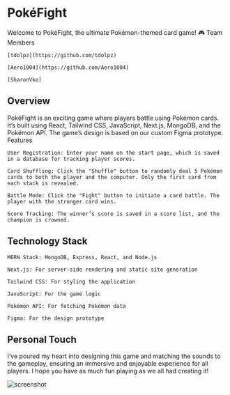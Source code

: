 # PokéFight

Welcome to PokéFight, the ultimate Pokémon-themed card game! 🎮
Team Members

    [tdolpz](https://github.com/tdolpz)

    [Aero1004](https://github.com/Aero1004)

    [SharonVko]

## Overview

PokéFight is an exciting game where players battle using Pokémon cards. It’s built using React, Tailwind CSS, JavaScript, Next.js, MongoDB, and the Pokémon API. The game’s design is based on our custom Figma prototype.
Features

    User Registration: Enter your name on the start page, which is saved in a database for tracking player scores.

    Card Shuffling: Click the "Shuffle" button to randomly deal 5 Pokémon cards to both the player and the computer. Only the first card from each stack is revealed.

    Battle Mode: Click the "Fight" button to initiate a card battle. The player with the stronger card wins.

    Score Tracking: The winner’s score is saved in a score list, and the champion is crowned.

## Technology Stack

    MERN Stack: MongoDB, Express, React, and Node.js

    Next.js: For server-side rendering and static site generation

    Tailwind CSS: For styling the application

    JavaScript: For the game logic

    Pokémon API: For fetching Pokémon data

    Figma: For the design prototype

## Personal Touch

I’ve poured my heart into designing this game and matching the sounds to the gameplay, ensuring an immersive and enjoyable experience for all players. I hope you have as much fun playing as we all had creating it!

![screenshot]()
